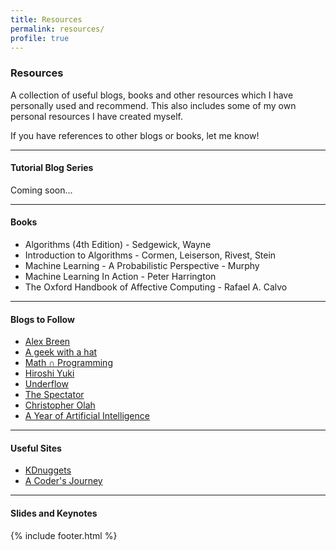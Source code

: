 ```yaml
---
title: Resources
permalink: resources/
profile: true
---
```


### Resources

A collection of useful blogs, books and other resources which I have personally
used and recommend. This also includes some of my own personal resources I have
created myself.

If you have references to other blogs or books, let me know!

***

#### Tutorial Blog Series
Coming soon...

***

#### Books
* Algorithms (4th Edition) - Sedgewick, Wayne
* Introduction to Algorithms - Cormen, Leiserson, Rivest, Stein
* Machine Learning - A Probabilistic Perspective - Murphy
* Machine Learning In Action - Peter Harrington
* The Oxford Handbook of Affective Computing - Rafael A. Calvo

***

#### Blogs to Follow
* [Alex Breen](http://www.breen.io)
* [A geek with a hat](http://swizec.com/blog/)
* [Math ∩ Programming](http://jeremykun.com/)
* [Hiroshi Yuki](http://www.hyuki.com/)
* [Underflow](http://underflow.fr/)
* [The Spectator](http://blog.shakirm.com/)
* [Christopher Olah](http://colah.github.io/)
* [A Year of Artificial Intelligence](https://medium.com/a-year-of-artificial-intelligence)

***

#### Useful Sites
* [KDnuggets](http://www.kdnuggets.com/)
* [A Coder's Journey](http://www.acodersjourney.com/)

***

#### Slides and Keynotes

{% include footer.html %}
